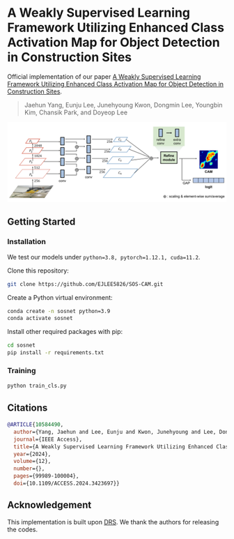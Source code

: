 # A Weakly Supervised Learning Framework Utilizing Enhanced Class Activation Map for Object Detection in Construction Sites
Official implementation of our paper [A Weakly Supervised Learning Framework Utilizing Enhanced Class Activation Map for Object Detection in Construction Sites](https://ieeexplore.ieee.org/document/10584490).
> Jaehun Yang, Eunju Lee, Junehyoung Kwon, Dongmin Lee, Youngbin Kim, Chansik Park, and Doyeop Lee

![architecture](./imgs/SOS-CAM.png)


## Getting Started


### Installation
We test our models under `python=3.8, pytorch=1.12.1, cuda=11.2`.

Clone this repository:
```bash
git clone https://github.com/EJLEE5826/SOS-CAM.git
```
Create a Python virtual environment:
```bash
conda create -n sosnet python=3.9
conda activate sosnet
```

Install other required packages with pip:
```bash
cd sosnet
pip install -r requirements.txt
```

### Training

```bash
python train_cls.py
```


## Citations

```bibtex
@ARTICLE{10584490,
  author={Yang, Jaehun and Lee, Eunju and Kwon, Junehyoung and Lee, Dongmin and Kim, Youngbin and Park, Chansik and Lee, Doyeop},
  journal={IEEE Access}, 
  title={A Weakly Supervised Learning Framework Utilizing Enhanced Class Activation Map for Object Detection in Construction Sites}, 
  year={2024},
  volume={12},
  number={},
  pages={99989-100004},
  doi={10.1109/ACCESS.2024.3423697}}
```

## Acknowledgement

This implementation is built upon [DRS](https://github.com/qjadud1994/DRS). We thank the authors for releasing the codes.

